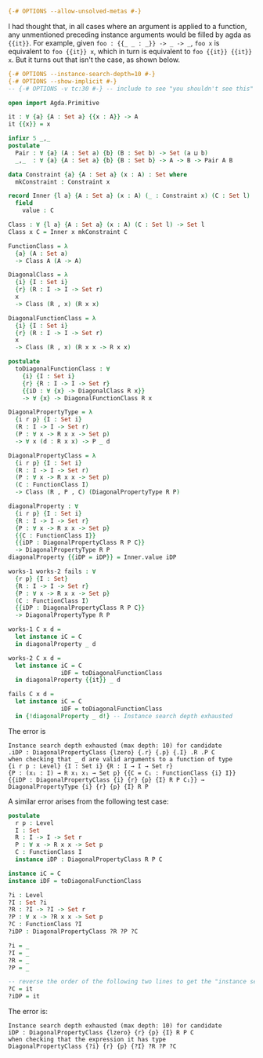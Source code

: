 ```agda
{-# OPTIONS --allow-unsolved-metas #-}
```
I had thought that, in all cases where an argument is applied to a function, any unmentioned preceding instance arguments would be filled by agda as `{{it}}`. For example, given `foo : {{_ _ : _}} -> _ -> _`, `foo x` is equivalent to `foo {{it}} x`, which in turn is equivalent to `foo {{it}} {{it}} x`. But it turns out that isn't the case, as shown below.
```agda
{-# OPTIONS --instance-search-depth=10 #-}
{-# OPTIONS --show-implicit #-}
-- {-# OPTIONS -v tc:30 #-} -- include to see "you shouldn't see this" in the debug output

open import Agda.Primitive

it : ∀ {a} {A : Set a} {{x : A}} -> A
it {{x}} = x

infixr 5 _,_
postulate
  Pair : ∀ {a} (A : Set a) {b} (B : Set b) -> Set (a ⊔ b)
  _,_  : ∀ {a} {A : Set a} {b} {B : Set b} -> A -> B -> Pair A B

data Constraint {a} {A : Set a} (x : A) : Set where
  mkConstraint : Constraint x

record Inner {l a} {A : Set a} (x : A) (_ : Constraint x) (C : Set l) : Set l where
  field
    value : C

Class : ∀ {l a} {A : Set a} (x : A) (C : Set l) -> Set l
Class x C = Inner x mkConstraint C

FunctionClass = λ
  {a} (A : Set a)
  -> Class A (A -> A)

DiagonalClass = λ
  {i} {I : Set i}
  {r} (R : I -> I -> Set r)
  x
  -> Class (R , x) (R x x)

DiagonalFunctionClass = λ
  {i} {I : Set i}
  {r} (R : I -> I -> Set r)
  x
  -> Class (R , x) (R x x -> R x x)

postulate
  toDiagonalFunctionClass : ∀
    {i} {I : Set i}
    {r} {R : I -> I -> Set r}
    {{iD : ∀ {x} -> DiagonalClass R x}}
    -> ∀ {x} -> DiagonalFunctionClass R x

DiagonalPropertyType = λ
  {i r p} {I : Set i}
  (R : I -> I -> Set r)
  (P : ∀ x -> R x x -> Set p)
  -> ∀ x (d : R x x) -> P _ d

DiagonalPropertyClass = λ
  {i r p} {I : Set i}
  (R : I -> I -> Set r)
  (P : ∀ x -> R x x -> Set p)
  (C : FunctionClass I)
  -> Class (R , P , C) (DiagonalPropertyType R P)

diagonalProperty : ∀
  {i r p} {I : Set i}
  {R : I -> I -> Set r}
  {P : ∀ x -> R x x -> Set p}
  {{C : FunctionClass I}}
  {{iDP : DiagonalPropertyClass R P C}}
  -> DiagonalPropertyType R P
diagonalProperty {{iDP = iDP}} = Inner.value iDP

works-1 works-2 fails : ∀
  {r p} {I : Set}
  {R : I -> I -> Set r}
  {P : ∀ x -> R x x -> Set p}
  (C : FunctionClass I)
  {{iDP : DiagonalPropertyClass R P C}}
  -> DiagonalPropertyType R P

works-1 C x d =
  let instance iC = C
  in diagonalProperty _ d

works-2 C x d =
  let instance iC = C
               iDF = toDiagonalFunctionClass
  in diagonalProperty {{it}} _ d

fails C x d =
  let instance iC = C
               iDF = toDiagonalFunctionClass
  in {!diagonalProperty _ d!} -- Instance search depth exhausted
```

The error is

    Instance search depth exhausted (max depth: 10) for candidate
    .iDP : DiagonalPropertyClass {lzero} {.r} {.p} {.I} .R .P C
    when checking that _ d are valid arguments to a function of type
    {i r p : Level} {I : Set i} {R : I → I → Set r}
    {P : (x₁ : I) → R x₁ x₁ → Set p} {{C = C₁ : FunctionClass {i} I}}
    {{iDP : DiagonalPropertyClass {i} {r} {p} {I} R P C₁}} →
    DiagonalPropertyType {i} {r} {p} {I} R P

A similar error arises from the following test case:
```agda
postulate
  r p : Level
  I : Set
  R : I -> I -> Set r
  P : ∀ x -> R x x -> Set p
  C : FunctionClass I
  instance iDP : DiagonalPropertyClass R P C

instance iC = C
instance iDF = toDiagonalFunctionClass

?i : Level
?I : Set ?i
?R : ?I -> ?I -> Set r
?P : ∀ x -> ?R x x -> Set p
?C : FunctionClass ?I
?iDP : DiagonalPropertyClass ?R ?P ?C

?i = _
?I = _
?R = _
?P = _

-- reverse the order of the following two lines to get the "instance search depth exhausted" error
?C = it
?iDP = it
```

The error is:

    Instance search depth exhausted (max depth: 10) for candidate
    iDP : DiagonalPropertyClass {lzero} {r} {p} {I} R P C
    when checking that the expression it has type
    DiagonalPropertyClass {?i} {r} {p} {?I} ?R ?P ?C
